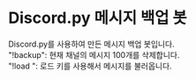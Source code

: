 # Discord.py 메시지 백업 봇  
Discord.py를 사용하여 만든 메시지 백업 봇입니다.  
"!backup": 현재 채널의 메시지 100개를 삭제합니다.  
"!load <loadkey>": 로드 키를 사용해서 메시지를 불러옵니다.
